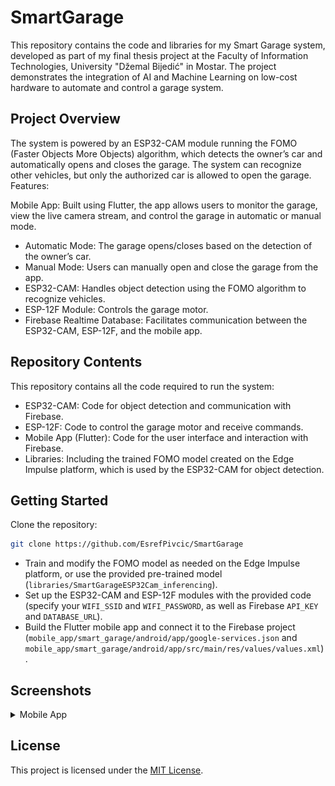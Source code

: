 # SmartGarage

This repository contains the code and libraries for my Smart Garage system, developed as part of my final thesis project at the Faculty of Information Technologies, University "Džemal Bijedić" in Mostar. The project demonstrates the integration of AI and Machine Learning on low-cost hardware to automate and control a garage system.

## Project Overview

The system is powered by an ESP32-CAM module running the FOMO (Faster Objects More Objects) algorithm, which detects the owner’s car and automatically opens and closes the garage. The system can recognize other vehicles, but only the authorized car is allowed to open the garage.
Features:

Mobile App: Built using Flutter, the app allows users to monitor the garage, view the live camera stream, and control the garage in automatic or manual mode.
- Automatic Mode: The garage opens/closes based on the detection of the owner’s car.
- Manual Mode: Users can manually open and close the garage from the app.
- ESP32-CAM: Handles object detection using the FOMO algorithm to recognize vehicles.
- ESP-12F Module: Controls the garage motor.
- Firebase Realtime Database: Facilitates communication between the ESP32-CAM, ESP-12F, and the mobile app.

## Repository Contents

This repository contains all the code required to run the system:

- ESP32-CAM: Code for object detection and communication with Firebase.
- ESP-12F: Code to control the garage motor and receive commands.
- Mobile App (Flutter): Code for the user interface and interaction with Firebase.
- Libraries: Including the trained FOMO model created on the Edge Impulse platform, which is used by the ESP32-CAM for object detection.

## Getting Started

Clone the repository:

```bash
git clone https://github.com/EsrefPivcic/SmartGarage
```

- Train and modify the FOMO model as needed on the Edge Impulse platform, or use the provided pre-trained model (```libraries/SmartGarageESP32Cam_inferencing```).
- Set up the ESP32-CAM and ESP-12F modules with the provided code (specify your ```WIFI_SSID``` and ```WIFI_PASSWORD```, as well as Firebase ```API_KEY``` and ```DATABASE_URL```).
- Build the Flutter mobile app and connect it to the Firebase project (```mobile_app/smart_garage/android/app/google-services.json``` and ```mobile_app/smart_garage/android/app/src/main/res/values/values.xml```).

## Screenshots

<details>
  <summary>Mobile App</summary>

  <img src="screenshots/1.png" alt="Screenshot 1" width="250px">
  <img src="screenshots/2.png" alt="Screenshot 2" width="250px">
  <img src="screenshots/3.png" alt="Screenshot 3" width="250px">
  <img src="screenshots/4.png" alt="Screenshot 4" width="250px">
  <img src="screenshots/5.png" alt="Screenshot 5" width="250px">

</details>

## License

This project is licensed under the [MIT License](LICENSE).

